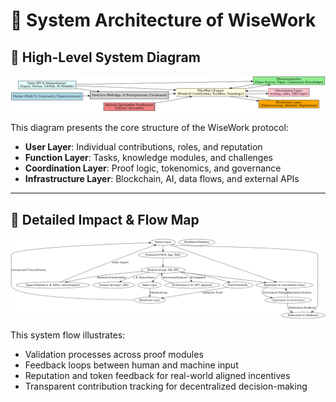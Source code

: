 
# 🧠 System Architecture of WiseWork

## 🔷 High-Level System Diagram

![High-Level System Architecture](assets/wisework_systemdiagram.png)

This diagram presents the core structure of the WiseWork protocol:

- **User Layer**: Individual contributions, roles, and reputation
- **Function Layer**: Tasks, knowledge modules, and challenges
- **Coordination Layer**: Proof logic, tokenomics, and governance
- **Infrastructure Layer**: Blockchain, AI, data flows, and external APIs

---

## 🔬 Detailed Impact & Flow Map

![Detailed Flow Diagram](assets/wisework_system_diagram.png)

This system flow illustrates:

- Validation processes across proof modules
- Feedback loops between human and machine input
- Reputation and token feedback for real-world aligned incentives
- Transparent contribution tracking for decentralized decision-making
